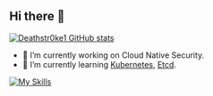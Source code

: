 ## Hi there 👋

<!--
**Deathstr0ke1/Deathstr0ke1** is a ✨ _special_ ✨ repository because its `README.md` (this file) appears on your GitHub profile.

Here are some ideas to get you started:

- 🔭 I’m currently working on ...
- 🌱 I’m currently learning ...
- 👯 I’m looking to collaborate on ...
- 🤔 I’m looking for help with ...
- 💬 Ask me about ...
- 📫 How to reach me: ...
- 😄 Pronouns: ...
- ⚡ Fun fact: ...
-->

[![Deathstr0ke1 GitHub stats](https://github-readme-stats.vercel.app/api?username=Deathstr0ke1)](https://github.com/anuraghazra/github-readme-stats)

- 🔭 I’m currently working on Cloud Native Security.
- 🌱 I’m currently learning [Kubernetes](https://github.com/kubernetes), [Etcd](https://github.com/etcd-io).

[![My Skills](https://skillicons.dev/icons?i=go,py,java,c,git,kubernetes,docker)](https://skillicons.dev)

